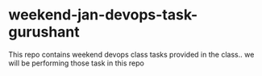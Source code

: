 # weekend-jan-devops-task-gurushant
This repo contains weekend devops class tasks provided in the class.. we will be performing those task in this repo
